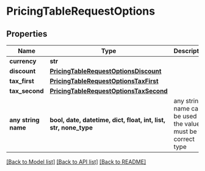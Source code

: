 # PricingTableRequestOptions


## Properties
Name | Type | Description | Notes
------------ | ------------- | ------------- | -------------
**currency** | **str** |  | [optional] 
**discount** | [**PricingTableRequestOptionsDiscount**](PricingTableRequestOptionsDiscount.md) |  | [optional] 
**tax_first** | [**PricingTableRequestOptionsTaxFirst**](PricingTableRequestOptionsTaxFirst.md) |  | [optional] 
**tax_second** | [**PricingTableRequestOptionsTaxSecond**](PricingTableRequestOptionsTaxSecond.md) |  | [optional] 
**any string name** | **bool, date, datetime, dict, float, int, list, str, none_type** | any string name can be used but the value must be the correct type | [optional]

[[Back to Model list]](../README.md#documentation-for-models) [[Back to API list]](../README.md#documentation-for-api-endpoints) [[Back to README]](../README.md)


